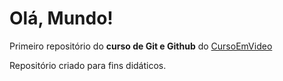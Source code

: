 # Olá, Mundo!
 Primeiro repositório do **curso de Git e Github** do [CursoEmVideo](https://www.youtube.com/@Cursoemvideo)

 Repositório criado para fins didáticos.
 
